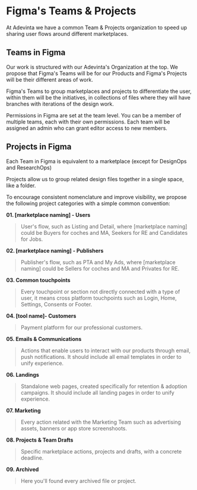 # Figma's Teams & Projects
At Adevinta we have a common Team & Projects organization to speed up sharing user flows around different marketplaces.

## Teams in Figma
Our work is structured with our Adevinta's Organization at the top. We propose that Figma's Teams will be for our Products and Figma's Projects will be their different areas of work.

Figma's Teams to group marketplaces and projects to differentiate the user, within them will be the initiatives, in collections of files where they will have branches with iterations of the design work.

Permissions in Figma are set at the team level. You can be a member of multiple teams, each with their own permissions. Each team will be assigned an admin who can grant editor access to new members.

## Projects in Figma
Each Team in Figma is equivalent to a marketplace (except for DesignOps and ResearchOps)

Projects allow us to group related design files together in a single space, like a folder.

To encourage consistent nomenclature and improve visibility, we propose the following project categories with a simple common convention:

**01. [marketplace naming] - Users**
> User's flow, such as Listing and Detail, where [marketplace naming] could be Buyers for coches and MA, Seekers for RE and Candidates for Jobs. 

**02. [marketplace naming] - Publishers** 
> Publisher's flow, such as PTA and My Ads, where [marketplace naming] could be Sellers for coches and MA and Privates for RE.

**03. Common touchpoints**
> Every touchpoint or section not directly connected with a type of user, it means cross platform touchpoints such as Login, Home, Settings, Consents or Footer.

**04. [tool name]- Customers**
> Payment platform for our professional customers.

**05. Emails & Communications**
> Actions that enable users to interact with our products through email, push notifications. It should include all email templates in order to unify experience.

**06. Landings**
> Standalone web pages, created specifically for retention & adoption campaigns. It should include all landing pages in order to unify experience.

**07. Marketing**
> Every action related with the Marketing Team such as advertising assets, banners or app store screenshoots.

**08. Projects & Team Drafts**
> Specific marketplace actions, projects and drafts, with a concrete deadline.

**09. Archived** 
> Here you'll found every archived file or project.
